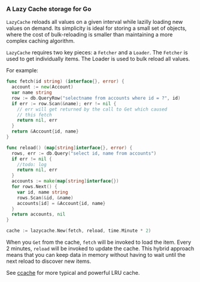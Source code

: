 ### A Lazy Cache storage for Go

`LazyCache` reloads all values on a given interval while lazilly loading new values on demand. Its simplicity is ideal for storing a small set of objects, where the cost of bulk-reloading is smaller than maintaining a more complex caching algorithm.

`LazyCache` requires two key pieces: a `Fetcher` and a `Loader`. The `Fetcher` is used to get individually items. The Loader is used to bulk reload all values.

For example:

```go
func fetch(id string) (interface{}, error) {
  account := new(Account)
  var name string
  row := db.QueryRow("selectname from accounts where id = ?", id)
  if err := row.Scan(&name); err != nil {
    // err will get returned by the call to Get which caused
    // this fetch
    return nil, err
  }
  return &Account{id, name}
}

func reload() (map[string]interface{}, error) {
  rows, err := db.Query("select id, name from accounts")
  if err != nil {
    //todo: log
    return nil, err
  }
  accounts := make(map[string]interface{})
  for rows.Next() {
    var id, name string
    rows.Scan(&id, &name)
    accounts[id] = &Account{id, name}
  }
  return accounts, nil
}

cache := lazycache.New(fetch, reload, time.Minute * 2)
```

When you `Get` from the cache, `fetch` will be invoked to load the item. Every 2 minutes, `reload` will be invoked to update the cache. This hybrid approach means that you can keep data in memory without having to wait until the next reload to discover new items.

See [ccache](https://github.com/karlseguin/ccache) for more typical and powerful LRU cache.
